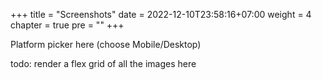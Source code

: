 +++
title = "Screenshots"
date = 2022-12-10T23:58:16+07:00
weight = 4
chapter = true
pre = ""
+++

Platform picker here (choose Mobile/Desktop)

todo: render a flex grid of all the images here